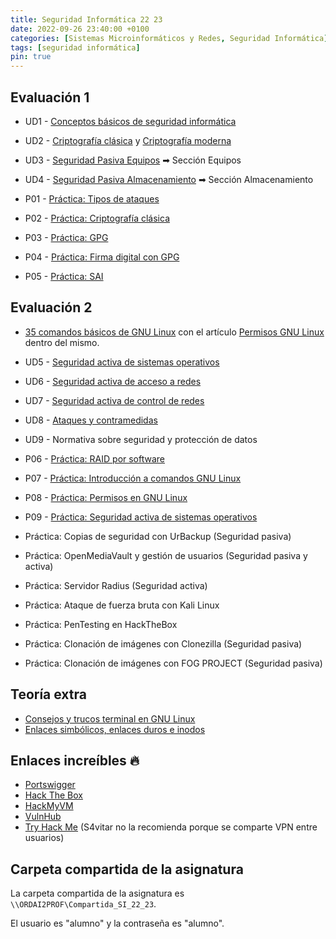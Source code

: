 ```yaml
---
title: Seguridad Informática 22 23
date: 2022-09-26 23:40:00 +0100
categories: [Sistemas Microinformáticos y Redes, Seguridad Informática]
tags: [seguridad informática]
pin: true
---
```


## Evaluación 1

- UD1 - [Conceptos básicos de seguridad informática](/posts/conceptos-basicos-seguridad-informatica/)
- UD2 - [Criptografía clásica](/posts/criptografia-clasica/) y [Criptografía moderna](/posts/criptografia-moderna/)
- UD3 - [Seguridad Pasiva Equipos](/posts/seguridad-pasiva/#equipos) ➡ Sección Equipos
- UD4 - [Seguridad Pasiva Almacenamiento](/posts/seguridad-pasiva/#almacenamiento) ➡ Sección Almacenamiento

- P01 - [Práctica: Tipos de ataques](/posts/practica-tipos-de-ataque/)
- P02 - [Práctica: Criptografía clásica](/posts/practica-criptografia-clasica/)
- P03 - [Práctica: GPG](/posts/practica-gpg/)
- P04 - [Práctica: Firma digital con GPG](/posts/practica-firma-digital-gpg/)
- P05 - [Práctica: SAI](/posts/practica-sai/)

## Evaluación 2

- [35 comandos básicos de GNU Linux](/posts/comandos-basicos-gnu-linux/) con el artículo [Permisos GNU Linux](/posts/permisos-gnu-linux) dentro del mismo.
- UD5 - [Seguridad activa de sistemas operativos](/posts/seguridad-activa-sistemas-operativos)
- UD6 - [Seguridad activa de acceso a redes](/posts/seguridad-activa-acceso-redes/)
- UD7 - [Seguridad activa de control de redes](/posts/seguridad-activa-control-redes/)
- UD8 - [Ataques y contramedidas](/posts/ataques-contramedidas)
- UD9 - Normativa sobre seguridad y protección de datos


- P06 - [Práctica: RAID por software](/posts/practica-raid/)
- P07 - [Práctica: Introducción a comandos GNU Linux](/posts/practica-comandos-1)
- P08 - [Práctica: Permisos en GNU Linux](/posts/practica-permisos-linux)
- P09 - [Práctica: Seguridad activa de sistemas operativos](/posts/practica-seguridad-activa-sistemas-operativos/)

- Práctica: Copias de seguridad con UrBackup  (Seguridad pasiva)
- Práctica: OpenMediaVault y gestión de usuarios (Seguridad pasiva y activa)
- Práctica: Servidor Radius (Seguridad activa)
- Práctica: Ataque de fuerza bruta con Kali Linux
- Práctica: PenTesting en HackTheBox

- Práctica: Clonación de imágenes con Clonezilla (Seguridad pasiva)
- Práctica: Clonación de imágenes con FOG PROJECT (Seguridad pasiva)

## Teoría extra

- [Consejos y trucos terminal en GNU Linux](/posts/trucos-terminal/)
- [Enlaces simbólicos, enlaces duros e inodos](/posts/teoria-inodos/)

## Enlaces increíbles 🔥

- [Portswigger](https://portswigger.net/web-security/learning-path)
- [Hack The Box](https://www.hackthebox.com/)
- [HackMyVM](https://hackmyvm.eu/)
- [VulnHub](https://www.vulnhub.com/)
- [Try Hack Me](https://tryhackme.com/) (S4vitar no la recomienda porque se comparte VPN entre usuarios)

## Carpeta compartida de la asignatura

La carpeta compartida de la asignatura es `\\ORDAI2PROF\Compartida_SI_22_23`.

El usuario es "alumno" y la contraseña es "alumno".
